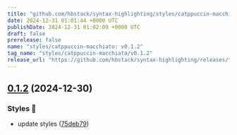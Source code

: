 ```yaml
---
title: "github.com/hbstack/syntax-highlighting/styles/catppuccin-macchiato/v0.1.2"
date: 2024-12-31 01:01:44 +0000 UTC
publishDate: 2024-12-31 01:02:09 +0000 UTC
draft: false
prerelease: false
name: "styles/catppuccin-macchiato: v0.1.2"
tag_name: "styles/catppuccin-macchiato/v0.1.2"
release_url: "https://github.com/hbstack/syntax-highlighting/releases/tag/styles/catppuccin-macchiato/v0.1.2"
---
```


## [0.1.2](https://github.com/hbstack/syntax-highlighting/compare/styles/catppuccin-macchiato/v0.1.1...styles/catppuccin-macchiato/v0.1.2) (2024-12-30)


### Styles 🎨

* update styles ([75deb79](https://github.com/hbstack/syntax-highlighting/commit/75deb79773c00a91668118f44e1ffcf018513cd9))
